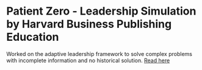 # Patient Zero - Leadership Simulation by Harvard Business Publishing Education
 
 Worked on the adaptive leadership framework to solve complex problems with incomplete information and no historical solution.
[Read here](https://hbsp.harvard.edu/product/7215-HTM-ENG)

